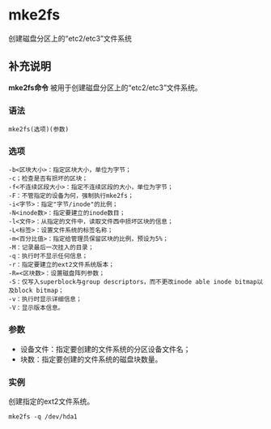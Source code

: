 mke2fs
===

创建磁盘分区上的“etc2/etc3”文件系统

## 补充说明

**mke2fs命令** 被用于创建磁盘分区上的“etc2/etc3”文件系统。

###  语法

```
mke2fs(选项)(参数)
```

###  选项

```
-b<区块大小>：指定区块大小，单位为字节；
-c；检查是否有损坏的区块；
-f<不连续区段大小>：指定不连续区段的大小，单位为字节；
-F：不管指定的设备为何，强制执行mke2fs；
-i<字节>：指定"字节/inode"的比例；
-N<inode数>：指定要建立的inode数目；
-l<文件>：从指定的文件中，读取文件西中损坏区块的信息；
-L<标签>：设置文件系统的标签名称；
-m<百分比值>：指定给管理员保留区块的比例，预设为5%；
-M：记录最后一次挂入的目录；
-q：执行时不显示任何信息；
-r：指定要建立的ext2文件系统版本；
-R=<区块数>：设置磁盘阵列参数；
-S：仅写入superblock与group descriptors，而不更改inode able inode bitmap以及block bitmap；
-v：执行时显示详细信息；
-V：显示版本信息。
```

###  参数

*   设备文件：指定要创建的文件系统的分区设备文件名；
*   块数：指定要创建的文件系统的磁盘块数量。

###  实例

创建指定的ext2文件系统。

```
mke2fs -q /dev/hda1
```


<!-- Linux命令行搜索引擎：https://jaywcjlove.github.io/linux-command/ -->